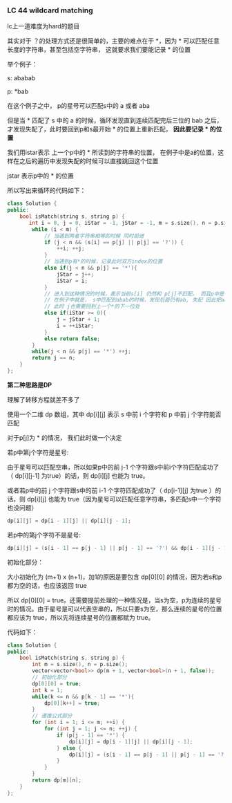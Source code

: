 ### LC 44 wildcard matching

lc上一道难度为hard的题目

其实对于 ？的处理方式还是很简单的，主要的难点在于 \*，因为 \* 可以匹配任意长度的字符串，甚至包括空字符串， 这就要求我们要能记录 \* 的位置

举个例子：

s:  ababab

p: *bab

在这个例子之中， p的星号可以匹配s中的 a 或者 aba

但是当 \* 匹配了 s 中的 a 的时候，循环发现直到连续匹配完后三位的 bab 之后，才发现失配了，此时要回到p和s最开始 \* 的位置上重新匹配， **因此要记录 \* 的位置**

我们用istar表示 上一个p中的 \* 所读到的字符串的位置， 在例子中是a的位置，这样在之后的遍历中发现失配的时候可以直接跳回这个位置

jstar 表示p中的 \* 的位置

所以写出来循环的代码如下：

```c++
class Solution {
public:
    bool isMatch(string s, string p) {
       int i = 0, j = 0, iStar = -1, jStar = -1, m = s.size(), n = p.size();
        while (i < m) {
            // 当遇到两者字符串相等的时候 同时前进
            if (j < n && (s[i] == p[j] || p[j] == '?')) {
                ++i; ++j;
            }
            // 当遇到p有*的时候，记录此时双方index的位置
            else if(j < n && p[j] == '*'){
                jStar = j++;
                iStar = i;
            }
            // 进入到这种情况的时候，表示当前s[i] 仍然和 p[j]不匹配， 而且p中是存在过*的 因此可以把s中的一整段全按照p中的*的匹配段落来处理
            // 在例子中就是， s中匹配到abab的时候，发现后面仍有ab, 失配 因此把aba 全用来匹配 *
            // 此时 j也需要回到上一个*的下一位处
            else if(iStar >= 0){
                j = jStar + 1;
                i = ++iStar;
            }
            else return false;
        }
        while(j < n && p[j] == '*') ++j;
        return j == n;
    }
};
```



**第二种思路是DP**

理解了转移方程就差不多了

使用一个二维 dp 数组，其中 dp\[i][j] 表示 s 中前 i 个字符和 p 中前 j 个字符能否匹配

对于p\[j]为 \* 的情况， 我们此时做一个决定

若p中第j个字符是星号:

由于星号可以匹配空串，所以如果p中的前 j-1 个字符跟s中前i个字符匹配成功了（ dp\[i][j-1] 为true）的话，则 dp\[i][j] 也能为 true。

或者若p中的前 j 个字符跟s中的前 i-1 个字符匹配成功了（ dp\[i-1][j] 为true ）的话，则 dp\[i][j] 也能为 true（因为星号可以匹配任意字符串，多匹配s中一个字符也没问题）

```c++
dp[i][j] = dp[i - 1][j] || dp[i][j - 1];
```

若p中的第j个字符不是星号:

```c++
dp[i][j] = (s[i - 1] == p[j - 1] || p[j - 1] == '?') && dp[i - 1][j - 1];
```

初始化部分：

大小初始化为 (m+1) x (n+1)，加1的原因是要包含 dp\[0][0] 的情况，因为若s和p都为空的话，也应该返回 true

所以 dp\[0][0] = true。还需要提前处理的一种情况是，当s为空，p为连续的星号时的情况。由于星号是可以代表空串的，所以只要s为空，那么连续的星号的位置都应该为 true，所以先将连续星号的位置都赋为 true。

代码如下：

```c++
class Solution {
public:
    bool isMatch(string s, string p) {
        int m = s.size(), n = p.size();
        vector<vector<bool>> dp(m + 1, vector<bool>(n + 1, false));
        // 初始化部分
        dp[0][0] = true;
        int k = 1;
        while(k <= n && p[k - 1] == '*'){
            dp[0][k++] = true;
        }
        // 递推公式部分
        for (int i = 1; i <= m; ++i) {
            for (int j = 1; j <= n; ++j) {
                if (p[j - 1] == '*') {
                    dp[i][j] = dp[i - 1][j] || dp[i][j - 1];
                } else {
                    dp[i][j] = (s[i - 1] == p[j - 1] || p[j - 1] == '?') && dp[i - 1][j - 1];
                }
            }
        }
        return dp[m][n];
    }
};
```

